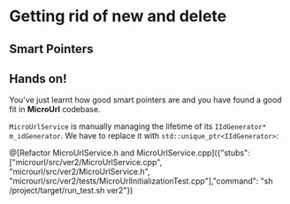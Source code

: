 # Getting rid of new and delete

## Smart Pointers

## Hands on!

You've just learnt how good smart pointers are and you have found a good fit in **MicroUrl** codebase.

`MicroUrlService` is manually managing the lifetime of its `IIdGenerator* m_idGenerator`. We have to replace it with `std::unique_ptr<IIdGenerator>`:

@[Refactor MicroUrlService.h and MicroUrlService.cpp]({"stubs": ["microurl/src/ver2/MicroUrlService.cpp", "microurl/src/ver2/MicroUrlService.h", "microurl/src/ver2/tests/MicroUrlInitializationTest.cpp"],"command": "sh /project/target/run_test.sh ver2"})